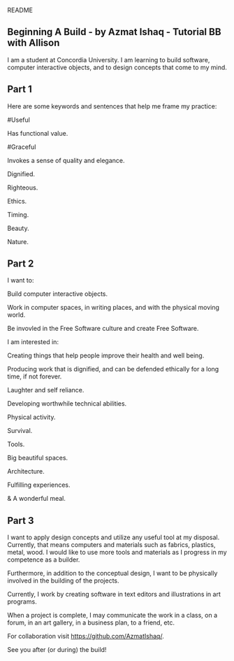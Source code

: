 README

## Beginning A Build - by Azmat Ishaq - Tutorial BB with Allison

I am a student at Concordia University. I am learning to build software, computer interactive objects, and to design concepts that come to my mind.


## Part 1 

Here are some keywords and sentences that help me frame my practice:

#Useful 

Has functional value.

#Graceful

Invokes a sense of quality and elegance.



Dignified.

Righteous.


Ethics.

Timing.


Beauty.

Nature.


## Part 2

I want to:

Build computer interactive objects. 

Work in computer spaces, in writing places, and with the physical moving world.

Be invovled in the Free Software culture and create Free Software.

I am interested in: 

Creating things that help people improve their health and well being.

Producing work that is dignified, and can be defended ethically for a long time, if not forever.

Laughter and self reliance. 

Developing worthwhile technical abilities.

Physical activity.

Survival.

Tools. 

Big beautiful spaces.

Architecture.

Fulfilling experiences.

& A wonderful meal.


## Part 3


I want to apply design concepts and utilize any useful tool at my disposal. Currently, that means computers and materials such as fabrics, plastics, metal, wood. I would like to use more tools and materials as I progress in my competence as a builder. 

Furthermore, in addition to the conceptual design, I want to be physically involved in the building of the projects.

Currently, I work by creating software in text editors and illustrations in art programs. 

When a project is complete, I may communicate the work in a class, on a forum, in an art gallery, in a business plan, to a friend, etc.

For collaboration visit https://github.com/AzmatIshaq/.

See you after (or during) the build! 


